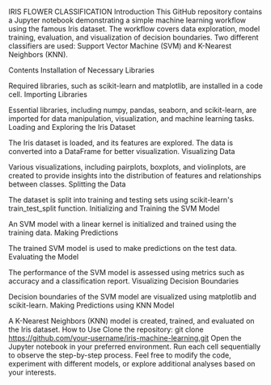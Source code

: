 IRIS FLOWER CLASSIFICATION
Introduction
This GitHub repository contains a Jupyter notebook demonstrating a simple machine learning workflow using the famous Iris dataset. The workflow covers data exploration, model training, evaluation, and visualization of decision boundaries. Two different classifiers are used: Support Vector Machine (SVM) and K-Nearest Neighbors (KNN).

Contents
Installation of Necessary Libraries

Required libraries, such as scikit-learn and matplotlib, are installed in a code cell.
Importing Libraries

Essential libraries, including numpy, pandas, seaborn, and scikit-learn, are imported for data manipulation, visualization, and machine learning tasks.
Loading and Exploring the Iris Dataset

The Iris dataset is loaded, and its features are explored. The data is converted into a DataFrame for better visualization.
Visualizing Data

Various visualizations, including pairplots, boxplots, and violinplots, are created to provide insights into the distribution of features and relationships between classes.
Splitting the Data

The dataset is split into training and testing sets using scikit-learn's train_test_split function.
Initializing and Training the SVM Model

An SVM model with a linear kernel is initialized and trained using the training data.
Making Predictions

The trained SVM model is used to make predictions on the test data.
Evaluating the Model

The performance of the SVM model is assessed using metrics such as accuracy and a classification report.
Visualizing Decision Boundaries

Decision boundaries of the SVM model are visualized using matplotlib and scikit-learn.
Making Predictions using KNN Model

A K-Nearest Neighbors (KNN) model is created, trained, and evaluated on the Iris dataset.
How to Use
Clone the repository: git clone https://github.com/your-username/iris-machine-learning.git
Open the Jupyter notebook in your preferred environment.
Run each cell sequentially to observe the step-by-step process.
Feel free to modify the code, experiment with different models, or explore additional analyses based on your interests.
